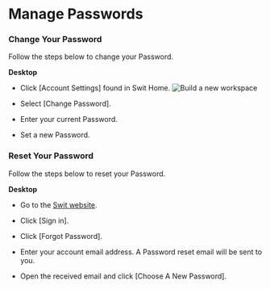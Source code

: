 # Manage Passwords

 ### Change Your Password

 Follow the steps below to change your Password.



**Desktop** 

* Click [Account Settings] found in Swit Home. ![Build a new workspace](https://files.swit.io/help_image/FB_AC5_acoountProfile.png) 


* Select [Change Password].


* Enter your current Password.


* Set a new Password.
    
 ### Reset Your Password

 Follow the steps below to reset your Password.



**Desktop** 

* Go to the [Swit website](https://swit.io/).


* Click [Sign in].


* Click [Forgot Password].


* Enter your account email address. A Password reset email will be sent to you.


* Open the received email and click [Choose A New Password].
  